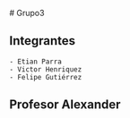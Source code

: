 
﻿# Grupo3

## Integrantes
    - Etian Parra
    - Victor Henriquez
    - Felipe Gutiérrez

## Profesor Alexander

